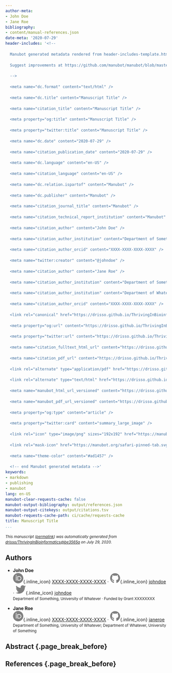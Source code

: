 ```yaml
---
author-meta:
- John Doe
- Jane Roe
bibliography:
- content/manual-references.json
date-meta: '2020-07-29'
header-includes: '<!--

  Manubot generated metadata rendered from header-includes-template.html.

  Suggest improvements at https://github.com/manubot/manubot/blob/master/manubot/process/header-includes-template.html

  -->

  <meta name="dc.format" content="text/html" />

  <meta name="dc.title" content="Manuscript Title" />

  <meta name="citation_title" content="Manuscript Title" />

  <meta property="og:title" content="Manuscript Title" />

  <meta property="twitter:title" content="Manuscript Title" />

  <meta name="dc.date" content="2020-07-29" />

  <meta name="citation_publication_date" content="2020-07-29" />

  <meta name="dc.language" content="en-US" />

  <meta name="citation_language" content="en-US" />

  <meta name="dc.relation.ispartof" content="Manubot" />

  <meta name="dc.publisher" content="Manubot" />

  <meta name="citation_journal_title" content="Manubot" />

  <meta name="citation_technical_report_institution" content="Manubot" />

  <meta name="citation_author" content="John Doe" />

  <meta name="citation_author_institution" content="Department of Something, University of Whatever" />

  <meta name="citation_author_orcid" content="XXXX-XXXX-XXXX-XXXX" />

  <meta name="twitter:creator" content="@johndoe" />

  <meta name="citation_author" content="Jane Roe" />

  <meta name="citation_author_institution" content="Department of Something, University of Whatever" />

  <meta name="citation_author_institution" content="Department of Whatever, University of Something" />

  <meta name="citation_author_orcid" content="XXXX-XXXX-XXXX-XXXX" />

  <link rel="canonical" href="https://drisso.github.io/ThrivingInBioinformatics/" />

  <meta property="og:url" content="https://drisso.github.io/ThrivingInBioinformatics/" />

  <meta property="twitter:url" content="https://drisso.github.io/ThrivingInBioinformatics/" />

  <meta name="citation_fulltext_html_url" content="https://drisso.github.io/ThrivingInBioinformatics/" />

  <meta name="citation_pdf_url" content="https://drisso.github.io/ThrivingInBioinformatics/manuscript.pdf" />

  <link rel="alternate" type="application/pdf" href="https://drisso.github.io/ThrivingInBioinformatics/manuscript.pdf" />

  <link rel="alternate" type="text/html" href="https://drisso.github.io/ThrivingInBioinformatics/v/be3565afccc290d27c677f6dfce43a7275275ab6/" />

  <meta name="manubot_html_url_versioned" content="https://drisso.github.io/ThrivingInBioinformatics/v/be3565afccc290d27c677f6dfce43a7275275ab6/" />

  <meta name="manubot_pdf_url_versioned" content="https://drisso.github.io/ThrivingInBioinformatics/v/be3565afccc290d27c677f6dfce43a7275275ab6/manuscript.pdf" />

  <meta property="og:type" content="article" />

  <meta property="twitter:card" content="summary_large_image" />

  <link rel="icon" type="image/png" sizes="192x192" href="https://manubot.org/favicon-192x192.png" />

  <link rel="mask-icon" href="https://manubot.org/safari-pinned-tab.svg" color="#ad1457" />

  <meta name="theme-color" content="#ad1457" />

  <!-- end Manubot generated metadata -->'
keywords:
- markdown
- publishing
- manubot
lang: en-US
manubot-clear-requests-cache: false
manubot-output-bibliography: output/references.json
manubot-output-citekeys: output/citations.tsv
manubot-requests-cache-path: ci/cache/requests-cache
title: Manuscript Title
...
```







<small><em>
This manuscript
([permalink](https://drisso.github.io/ThrivingInBioinformatics/v/be3565afccc290d27c677f6dfce43a7275275ab6/))
was automatically generated
from [drisso/ThrivingInBioinformatics@be3565a](https://github.com/drisso/ThrivingInBioinformatics/tree/be3565afccc290d27c677f6dfce43a7275275ab6)
on July 29, 2020.
</em></small>

## Authors



+ **John Doe**<br>
    ![ORCID icon](images/orcid.svg){.inline_icon}
    [XXXX-XXXX-XXXX-XXXX](https://orcid.org/XXXX-XXXX-XXXX-XXXX)
    · ![GitHub icon](images/github.svg){.inline_icon}
    [johndoe](https://github.com/johndoe)
    · ![Twitter icon](images/twitter.svg){.inline_icon}
    [johndoe](https://twitter.com/johndoe)<br>
  <small>
     Department of Something, University of Whatever
     · Funded by Grant XXXXXXXX
  </small>

+ **Jane Roe**<br>
    ![ORCID icon](images/orcid.svg){.inline_icon}
    [XXXX-XXXX-XXXX-XXXX](https://orcid.org/XXXX-XXXX-XXXX-XXXX)
    · ![GitHub icon](images/github.svg){.inline_icon}
    [janeroe](https://github.com/janeroe)<br>
  <small>
     Department of Something, University of Whatever; Department of Whatever, University of Something
  </small>



## Abstract {.page_break_before}




## References {.page_break_before}

<!-- Explicitly insert bibliography here -->
<div id="refs"></div>
